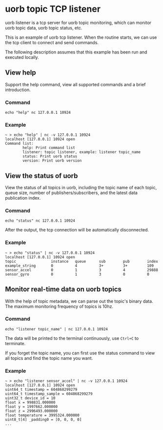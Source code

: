 # uorb topic TCP listener

uorb listener is a tcp server for uorb topic monitoring, which can monitor uorb topic data, uorb topic status, etc.

This is an example of uorb tcp listener. When the routine starts, we can use the tcp client to connect and send
commands.

The following description assumes that this example has been run and executed locally.

## View help

Support the help command, view all supported commands and a brief introduction.

### Command

```shell
echo "help" nc 127.0.0.1 10924
```

### Example

```text
~ > echo "help" | nc -v 127.0.0.1 10924                 
localhost [127.0.0.1] 10924 open
Command list: 
        help: Print command list
        listener: topic listener, example: listener topic_name
        status: Print uorb status
        version: Print uorb version
```

## View the status of uorb

View the status of all topics in uorb, including the topic name of each topic, queue size, number of
publishers/subscribers, and the latest data publication index.

### Command

```shell
echo "status" nc 127.0.0.1 10924
```

After the output, the tcp connection will be automatically disconnected.

### Example

```text
~ > echo "status" | nc -v 127.0.0.1 10924
localhost [127.0.0.1] 10924 open
topic                instance   queue      sub        pub        index
example_string       0          4          3+         3+         109
sensor_accel         0          1          3          4          29888
sensor_gyro          0          1          3          0          0
```

## Monitor real-time data on uorb topics

With the help of topic metadata, we can parse out the topic's binary data. The maximum monitoring frequency of topics is
10hz.

### Command

```shell
echo "listener topic_name" | nc 127.0.0.1 10924
```

The data will be printed to the terminal continuously, use `Ctrl+C` to terminate.

If you forget the topic name, you can first use the status command to view all topics and find the topic name you want.

### Example

```text
~ > echo "listener sensor_accel" | nc -v 127.0.0.1 10924
localhost [127.0.0.1] 10924 open
uint64_t timestamp = 604868299279
uint64_t timestamp_sample = 604868299279
uint32_t device_id = 10
float x = 998831.000000
float y = 1997662.000000
float z = 2996493.000000
float temperature = 3995324.000000
uint8_t[4] _padding0 = [0, 0, 0, 0]
...
```
